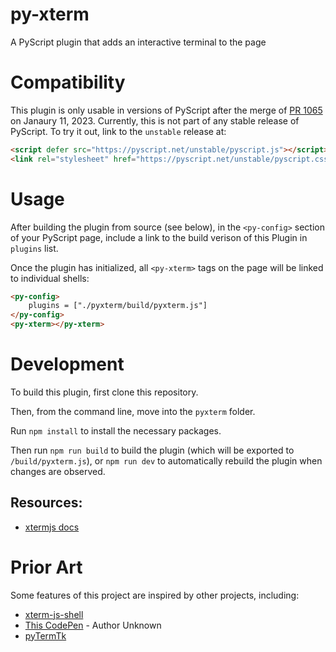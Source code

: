 # py-xterm
A PyScript plugin that adds an interactive terminal to the page

# Compatibility

This plugin is only usable in versions of PyScript after the merge of [PR 1065](https://github.com/pyscript/pyscript/pull/1065) on Janaury 11, 2023. Currently, this is not part of any stable release of PyScript. To try it out, link to the `unstable` release at:

```html
<script defer src="https://pyscript.net/unstable/pyscript.js"></script>
<link rel="stylesheet" href="https://pyscript.net/unstable/pyscript.css">
```
# Usage

After building the plugin from source (see below), in the `<py-config>` section of your PyScript page, include a link to the build verison of this Plugin in `plugins` list.

Once the plugin has initialized, all `<py-xterm>` tags on the page will be linked to individual shells:

```html
<py-config>
    plugins = ["./pyxterm/build/pyxterm.js"]
</py-config>
<py-xterm></py-xterm>
```
# Development
To build this plugin, first clone this repository. 

Then, from the command line, move into the `pyxterm` folder. 

Run `npm install` to install the necessary packages.

Then run `npm run build` to build the plugin (which will be exported to `/build/pyxterm.js`), or `npm run dev` to automatically rebuild the plugin when changes are observed.

## Resources:

- [xtermjs docs](http://xtermjs.org/docs/)

# Prior Art

Some features of this project are inspired by other projects, including:
  - [xterm-js-shell](https://github.com/RangerMauve/xterm-js-shell/blob/master/index.js)
  - [This CodePen](https://codepen.io/iiiiiiiiiiiiiiiiiiiiii/pen/LYRjybP) - Author Unknown
  - [pyTermTk](https://github.com/ceccopierangiolieugenio/pyTermTk)